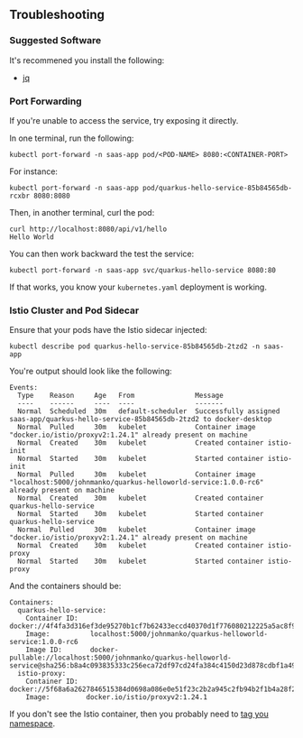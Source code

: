 ## Troubleshooting

### Suggested Software

It's recommened you install the following:

* [jq](https://jqlang.github.io/jq/download/)


### Port Forwarding
If you're unable to access the service, try exposing it directly.

In one terminal, run the following:
```shell
kubectl port-forward -n saas-app pod/<POD-NAME> 8080:<CONTAINER-PORT>
```

For instance:
```shell
kubectl port-forward -n saas-app pod/quarkus-hello-service-85b84565db-rcxbr 8080:8080
```

Then, in another terminal, curl the pod:
```shell
curl http://localhost:8080/api/v1/hello
Hello World
```

You can then work backward the test the service:
```shell
kubectl port-forward -n saas-app svc/quarkus-hello-service 8080:80
```

If that works, you know your `kubernetes.yaml` deployment is working.

### Istio Cluster and Pod Sidecar

Ensure that your pods have the Istio sidecar injected:
```shell
kubectl describe pod quarkus-hello-service-85b84565db-2tzd2 -n saas-app
```

You're output should look like the following:
```shell
Events:
  Type    Reason     Age   From               Message
  ----    ------     ----  ----               -------
  Normal  Scheduled  30m   default-scheduler  Successfully assigned saas-app/quarkus-hello-service-85b84565db-2tzd2 to docker-desktop
  Normal  Pulled     30m   kubelet            Container image "docker.io/istio/proxyv2:1.24.1" already present on machine
  Normal  Created    30m   kubelet            Created container istio-init
  Normal  Started    30m   kubelet            Started container istio-init
  Normal  Pulled     30m   kubelet            Container image "localhost:5000/johnmanko/quarkus-helloworld-service:1.0.0-rc6" already present on machine
  Normal  Created    30m   kubelet            Created container quarkus-hello-service
  Normal  Started    30m   kubelet            Started container quarkus-hello-service
  Normal  Pulled     30m   kubelet            Container image "docker.io/istio/proxyv2:1.24.1" already present on machine
  Normal  Created    30m   kubelet            Created container istio-proxy
  Normal  Started    30m   kubelet            Started container istio-proxy
```

And the containers should be:
```shell
Containers:
  quarkus-hello-service:
    Container ID:   docker://4f4fa3d316ef3de95270b1cf7b62433eccd40370d1f776080212225a5ac8f9d1
    Image:          localhost:5000/johnmanko/quarkus-helloworld-service:1.0.0-rc6
    Image ID:       docker-pullable://localhost:5000/johnmanko/quarkus-helloworld-service@sha256:b8a4c093835333c256eca72df97cd24fa384c4150d23d878cdbf1a496ab6806f
  istio-proxy:
    Container ID:  docker://5f68a6a2627846515384d0698a086e0e51f23c2b2a945c2fb94b2f1b4a28f282
    Image:         docker.io/istio/proxyv2:1.24.1
```

If you don't see the Istio container, then you probably need to [tag you namespace](../cluster-config/istio/README.md).

